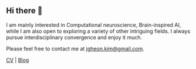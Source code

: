 ## Hi there 👋

I am mainly interested in Computational neuroscience, Brain-inspired AI, while I am also open to exploring a variety of other intriguing fields. I always pursue interdisciplinary convergence and enjoy it much.

Please feel free to contact me at jgheon.kim@gmail.com.

[CV](https://olenmg.github.io/pdf/Jongheon-Kim_CV.pdf)  |  [Blog](https://olenmg.github.io)


<!--
**olenmg/olenmg** is a ✨ _special_ ✨ repository because its `README.md` (this file) appears on your GitHub profile.

Here are some ideas to get you started:

- 🔭 I’m currently working on ...
- 🌱 I’m currently learning ...
- 👯 I’m looking to collaborate on ...
- 🤔 I’m looking for help with ...
- 💬 Ask me about ...
- 📫 How to reach me: ...
- 😄 Pronouns: ...
- ⚡ Fun fact: ...
-->
